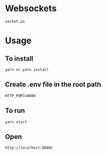 # Websockets

```
socket.io
```

# Usage

## To install

```
yarn or yarn install
```

## Create .env file in the root path

```
HTTP_PORT=8080
```

## To run

```
yarn start
```

## Open

```
http://localhost:8080/
```
